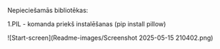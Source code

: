 Nepieciešamās bibliotēkas:

1.PIL - komanda priekš instalēšanas (pip install pillow)

![Start-screen](Readme-images/Screenshot 2025-05-15 210402.png)
